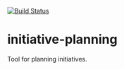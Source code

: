 [![Build Status](https://travis-ci.com/sfmontas/intitiative-planning.svg?branch=master)](https://travis-ci.com/sfmontas/intitiative-planning)
# initiative-planning
Tool for planning initiatives.
